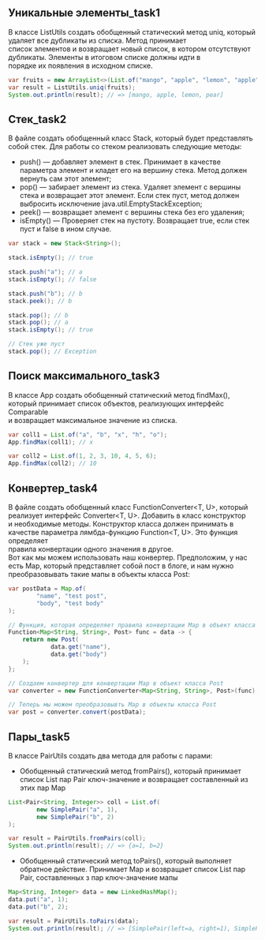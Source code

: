 ## Уникальные элементы_task1 ##

В классе ListUtils создать обобщенный статический метод uniq, который удаляет все дубликаты из списка. Метод принимает  
список элементов и возвращает новый список, в котором отсутствуют дубликаты. Элементы в итоговом списке должны идти в  
порядке их появления в исходном списке.
~~~Java
var fruits = new ArrayList<>(List.of("mango", "apple", "lemon", "apple", "pear", "mango"));
var result = ListUtils.uniq(fruits);
System.out.println(result); // => [mango, apple, lemon, pear]
~~~

## Стек_task2 ##   

В файле создать обобщенный класс Stack, который будет представлять собой стек. Для работы со стеком реализовать следующие методы:
   * push() — добавляет элемент в стек. Принимает в качестве параметра элемент и кладет его на вершину стека. Метод должен вернуть
сам этот элемент;
   * pop() — забирает элемент из стека. Удаляет элемент с вершины стека и возвращает этот элемент. Если стек пуст, метод должен
выбросить исключение java.util.EmptyStackException;
   * peek() — возвращает элемент с вершины стека без его удаления;
   * isEmpty() — Проверяет стек на пустоту. Возвращает true, если стек пуст и false в ином случае.

~~~Java
var stack = new Stack<String>();

stack.isEmpty(); // true

stack.push("a"); // a
stack.isEmpty(); // false

stack.push("b"); // b
stack.peek(); // b

stack.pop(); // b
stack.pop(); // a
stack.isEmpty(); // true

// Стек уже пуст
stack.pop(); // Exception
~~~

## Поиск максимального_task3 ##

В классе App создать обобщенный статический метод findMax(), который принимает список объектов, реализующих интерфейс Comparable   
и возвращает максимальное значение из списка.

~~~Java
var coll1 = List.of("a", "b", "x", "h", "o");
App.findMax(coll1); // x

var coll2 = List.of(1, 2, 3, 10, 4, 5, 6);
App.findMax(coll2); // 10
~~~

## Конвертер_task4 ##  

В файле создать обобщенный класс FunctionConverter<T, U>, который реализует интерфейс Converter<T, U>. Добавить в класс конструктор  
и необходимые методы. Конструктор класса должен принимать в качестве параметра лямбда-функцию Function<T, U>. Это функция определяет  
правила конвертации одного значения в другое.  
Вот как мы можем использовать наш конвертер. Предположим, у нас есть Map, который представляет собой пост в блоге, и нам нужно  
преобразовывать такие мапы в объекты класса Post:

~~~Java
var postData = Map.of(
        "name", "test post",
        "body", "test body"
);

// Функция, которая определяет правила конвертации Map в объект класса Post
Function<Map<String, String>, Post> func = data -> {
    return new Post(
            data.get("name"),
            data.get("body")
    );
};

// Создаем конвертер для конвертации Map в объект класса Post
var converter = new FunctionConverter<Map<String, String>, Post>(func);

// Теперь мы можем преобразовывть Map в объекты класса Post
var post = converter.convert(postData);
~~~

## Пары_task5 ##

В классе PairUtils создать два метода для работы с парами:

- Обобщенный статический метод fromPairs(), который принимает список List пар Pair ключ-значение и возвращает составленный из этих пар Map

~~~Java
List<Pair<String, Integer>> coll = List.of(
        new SimplePair("a", 1),
        new SimplePair("b", 2)
);

var result = PairUtils.fromPairs(coll);
System.out.println(result); // => {a=1, b=2}
~~~

- Обобщенный статический метод toPairs(), который выполняет обратное действие. Принимает Map и возвращает список List пар Pair, составленных
з пар ключ-значение мапы

~~~Java
Map<String, Integer> data = new LinkedHashMap();
data.put("a", 1);
data.put("b", 2);

var result = PairUtils.toPairs(data);
System.out.println(result); // => [SimplePair(left=a, right=1), SimplePair(left=b, right=2)]
~~~
